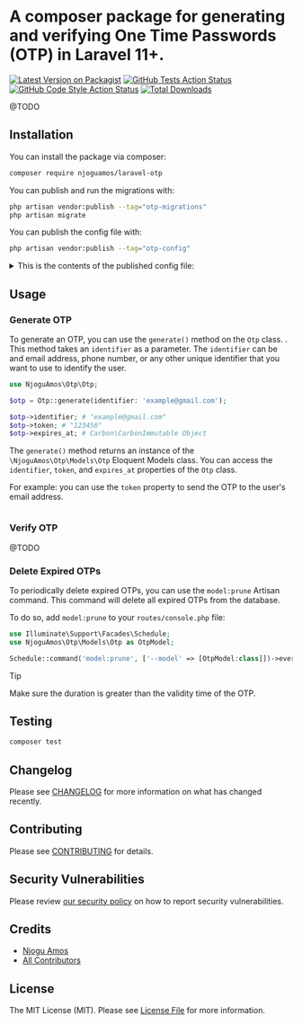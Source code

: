 # A composer package for generating and verifying One Time Passwords (OTP) in Laravel 11+.

[![Latest Version on Packagist](https://img.shields.io/packagist/v/njoguamos/laravel-otp.svg?style=flat-square)](https://packagist.org/packages/njoguamos/laravel-otp)
[![GitHub Tests Action Status](https://img.shields.io/github/actions/workflow/status/njoguamos/laravel-otp/run-tests.yml?branch=main&label=tests&style=flat-square)](https://github.com/njoguamos/laravel-otp/actions?query=workflow%3Arun-tests+branch%3Amain)
[![GitHub Code Style Action Status](https://img.shields.io/github/actions/workflow/status/njoguamos/laravel-otp/fix-php-code-style-issues.yml?branch=main&label=code%20style&style=flat-square)](https://github.com/njoguamos/laravel-otp/actions?query=workflow%3A"Fix+PHP+code+style+issues"+branch%3Amain)
[![Total Downloads](https://img.shields.io/packagist/dt/njoguamos/laravel-otp.svg?style=flat-square)](https://packagist.org/packages/njoguamos/laravel-otp)

@TODO

## Installation

You can install the package via composer:

```bash
composer require njoguamos/laravel-otp
```

You can publish and run the migrations with:

```bash
php artisan vendor:publish --tag="otp-migrations"
php artisan migrate
```

You can publish the config file with:

```bash
php artisan vendor:publish --tag="otp-config"
```

<details>

<summary>This is the contents of the published config file:</summary>

```php
<?php

return [

    /*
    |--------------------------------------------------------------------------
    |  OTP Length
    |--------------------------------------------------------------------------
    |
    | This is the length of the generated OTP token. By default it is set to
    | 6 digits. The length of the OTP must be at least 4 digits to ensure
    | that the OTP is not easily guessable
    |
    */

    'length' => env(key: 'OPT_LENGTH', default: 6),

    /*
    |--------------------------------------------------------------------------
    | OTP Validity time by minutes
    |--------------------------------------------------------------------------
    |
    | This is the validity time of the generated OTP token. By default it is
    | set to 10 minutes. This means that the OTP will be valid for 10 minutes
    | after it is generated. You can change this value to suit your needs.
    |
    */

    'validity' => env(key: 'OTP_VALIDITY', default: 10),

    /*
    |--------------------------------------------------------------------------
    | Digits Only
    |-------------------------------------------------------------------------
    |
    | When set to true, the generated OTP will only contain digits. When set
    | to false, the generated OTP will contain both digits and alphanumeric
    | characters which makes it more difficult to guess the OTP.
    |
    */

    'digits_only' => env(key: 'OTP_DIGITS_ONLY', default: true),

    /*
    |--------------------------------------------------------------------------
    | Max OTP attempts
    |--------------------------------------------------------------------------
    |
    | This is the maximum number of attempts allowed within the duration of
    | the max_attempts time. By default it is set to 5. This means that the
    | OTP will be valid for 5 attempts within the max_attempts time.
    |
    */

    'max_attempts' => env(key: 'OTP_MAX_ATTEMPTS', default: 5),

    /*
    |--------------------------------------------------------------------------
    | OTP Lifetime
    |-------------------------------------------------------------------------
    |
    | This is the lifetime of the generated OTP token. By default it is set to
    | 15 minutes. This means that the OTP will be valid for 15 minutes after
    | it is generated. Should be greater than the validity time.
    |
    */

    'lifetime' => env(key: 'OTP_LIFETIME', default: 15),

    /*
    |--------------------------------------------------------------------------
    |  Maximum OTPs
    |--------------------------------------------------------------------------
    |
    | This is the maximum number of OTPs allowed to be generated during the
    | otp_lifetime time. By default it is set to 5. User will not be able
    | to generate OTPs until the old OTPs are deleted.
    |
    */

    'max_count' => env(key: 'OTP_MAXIMUM_COUNT', default: 5),
];

```
</details>

## Usage

### Generate OTP

To generate an OTP, you can use the `generate()` method on the `Otp` class. . This method takes an `identifier` as a parameter. The `identifier` can be and email address, phone number, or any other unique identifier that you want to use to identify the user.

```php
use NjoguAmos\Otp\Otp;

$otp = Otp::generate(identifier: 'example@gmail.com');

$otp->identifier; # "example@gmail.com"
$otp->token; # "123456"
$otp->expires_at; # Carbon\CarbonImmutable Object
```

The `generate()` method returns an instance of the `\NjoguAmos\Otp\Models\Otp` Eloquent Models class. You can access the `identifier`, `token`, and `expires_at` properties of the `Otp` class. 

For example: you can use the `token` property to send the OTP to the user's email address.

```php

```


### Verify OTP

@TODO

### Delete Expired OTPs

To periodically delete expired OTPs, you can use the `model:prune` Artisan command. This command will delete all expired OTPs from the database.

To do so, add `model:prune` to your `routes/console.php` file:

```php
use Illuminate\Support\Facades\Schedule;
use NjoguAmos\Otp\Models\Otp as OtpModel;

Schedule::command('model:prune', ['--model' => [OtpModel:class]])->everyFiveMinutes();

````
> [!TIP]
> Make sure the duration is greater than the validity time of the OTP.

## Testing

```bash
composer test
```

## Changelog

Please see [CHANGELOG](CHANGELOG.md) for more information on what has changed recently.

## Contributing

Please see [CONTRIBUTING](CONTRIBUTING.md) for details.

## Security Vulnerabilities

Please review [our security policy](../../security/policy) on how to report security vulnerabilities.

## Credits

- [Njogu Amos](https://github.com/njoguamos)
- [All Contributors](../../contributors)

## License

The MIT License (MIT). Please see [License File](LICENSE.md) for more information.

